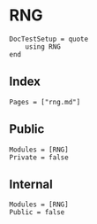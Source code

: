 # RNG

```@meta
DocTestSetup = quote
    using RNG
end
```

## Index
```@index
Pages = ["rng.md"]
```

## Public
```@autodocs
Modules = [RNG]
Private = false
```

## Internal
```@autodocs
Modules = [RNG]
Public = false
```

